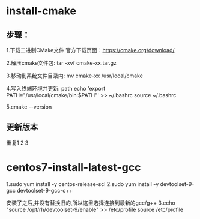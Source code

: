 # install-cmake

## 步骤：
1.下载二进制CMake文件 官方下载页面：https://cmake.org/download/

2.解压cmake文件包:
tar -xvf cmake-xx.tar.gz

3.移动到系统文件目录内:
mv cmake-xx /usr/local/cmake

4.写入终端环境并更新:
path echo 'export PATH="/usr/local/cmake/bin:$PATH"' >> ~/.bashrc
source ~/.bashrc

5.cmake --version

## 更新版本
重复1 2 3

# centos7-install-latest-gcc
1.sudo yum install -y centos-release-scl 
2.sudo yum install -y devtoolset-9-gcc devtoolset-9-gcc-c++

安装了之后,并没有替换旧的,所以这里选择连接到最新的gcc/g++
3.echo "source /opt/rh/devtoolset-9/enable" >> /etc/profile source /etc/profile
